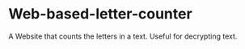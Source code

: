 # Web-based-letter-counter
A Website that counts the letters in a text. Useful for decrypting text.  
